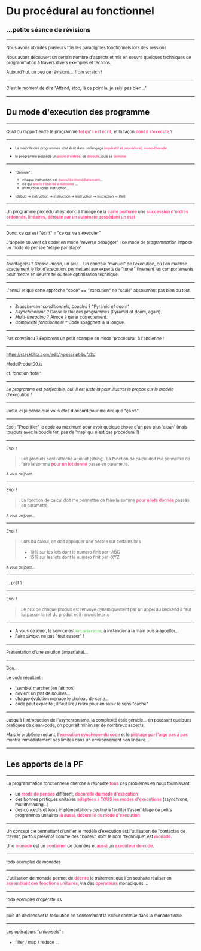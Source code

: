 <style>
    code { width : 110%; height : 110%; }
    p, li { font-size : .8em !important; }
    img { border : 0px !important; background : none !important;}
	strong { color : #F58 }
	p code { color : limegreen }
	ul li code { color : limegreen }
	em.strike { text-decoration: line-through }
</style>

# Du procédural au fonctionnel

### ...petite séance de révisions

----

Nous avons abordés plusieurs fois les paradigmes fonctionnels lors des sessions.

Nous avons découvert un certain nombre d'aspects et mis en oeuvre quelques techniques
de programmation à travers divers exemples et technos.

Aujourd'hui, un peu de révisions... from scratch !

----

C'est le moment de dire "Attend, stop, là ce point là, je saisi pas bien..."

---

## Du mode d'execution des programme

----

Quid du rapport entre le programme **tel qu'il est écrit**, et la façon **dont il s'execute** ?

----

- La majorité des programmes sont écrit dans un langage
 **impératif et procédural**, **mono-threadé**.
 
- le programme possède un **point d'entrée**, se **déroule**, puis se **termine**

----

- "déroule" : 
    - chaque instruction est **executée immédiatement**...
    - ce qui **altère l'état de a mémoire** ...
    - instruction après instruction...

- (debut) -> instruction -> instruction -> instruction -> instruction -> (fin)
----

Un programme procédural est donc à l'image de la **carte perforée** une 
**succession d'ordres ordonnés, linéaires, déroulé par un automate possédant un état**

----

Donc, ce qui est "écrit" = "ce qui va s'executer"

J'appelle souvent çà coder en mode "reverse debugger" : ce mode de programmation
    impose un mode de pensée "étape par étape"

----

Avantage(s) ? *Grosso-modo*, un seul... Un contrôle "manuel" de l'execution, où l'on maitrise
exactement le flot d'execution, permettant aux experts de "tuner" finement
les comportements pour mettre en oeuvre tel ou telle optimisation technique.

----

L'ennui et que cette approche "code" == "execution" ne "scale" absolument pas bien du tout.

----

- *Branchement conditionnels, boucles* ? "Pyramid of doom"
- *Asynchronisme* ? Casse le flot des programmes (Pyramid of doom, again).
- *Multi-threading* ? Atroce à gérer correctement.
- *Complexité fonctionnelle* ? Code spagghetti à la longue.

----

Pas convaincu ? Explorons un petit example en mode 'procédural' à l'ancienne !

----

https://stackblitz.com/edit/typescript-bufz3d

ModelProduit00.ts

cf. fonction 'total'

----

*Le programme est perfectible, oui. Il est juste là pour illustrer 
le propos sur le modèle d'execution !*

----

Juste ici je pense que vous êtes d'accord pour me dire que "ça va".

----

Exo : "Proprifier" le code au maximum pour avoir quelque chose d'un peu plus 'clean'
(mais toujours avec la boucle for, pas de 'map' qui n'est pas procédural !) 

----

Evol !

> Les produits sont rattaché à un lot (string).
> La fonction de calcul doit me permettre de faire la somme **pour un lot donné**
> passé en paramètre.

<small>A vous de jouer...</small>

----

Evol !

> La fonction de calcul doit me permettre de faire la somme **pour n lots donnés**
> passés en paramètre.

<small>A vous de jouer...</small>

----

Evol !

> Lors du calcul, on doit appliquer une décote sur certains lots
> - 10% sur les lots dont le numéro finit par -ABC
> - 15% sur les lots dont le numéro finit par -XYZ


<small>A vous de jouer...</small>

----

... prêt ?

----

Evol !

> Le prix de chaque produit est renvoyé dynamiquement par un appel au backend
> il faut lui passer la ref du produit et il renvoit le prix

----

- A vous de jouer, le service est `PriceService`, à instancier à la main puis à appeller...
- Faire *simple*, ne pas "tout casser" !

----

Présentation d'une solution (imparfaite)...

----

Bon...

Le code résultant :
- 'semble' marcher (en fait non)
- devient un plat de nouilles...
- chaque évolution menace le chateau de carte...
- code peut explicite ; il faut lire / relire pour en saisir le sens "caché"

----

Jusqu'à l'introduction de l'asynchronisme, la complexité était gérable... en poussant
quelques pratiques de clean-code, on pouvrait minimiser de nombreux aspects.

Mais le problème restant, l'**execution synchrone du code** et le **pilotage par l'algo pas à pas** montre immédiatement
ses limites dans un environnement non linéaire...

---

## Les apports de la PF

----

La programmation fonctionnelle cherche à résoudre **tous** ces problèmes en nous
fournissant :
- un **mode de pensée** différent, **décorellé du mode d'execution**
- des bonnes pratiques unitaires **adaptées à TOUS les modes d'executions** (asynchrone,
multithreading...)
- des concepts et leurs implémentations destiné à faciliter l'assemblage 
  de petits programmes unitaires **là aussi, décorellé du mode d'execution** 

----

Un concept clé permettant d'unifier le modèle d'execution est l'utilisation de "contextes de travail",
parfois présenté comme des "boites", dont le nom "technique" est **monade**.

Une **monade** est un **container** de données et **aussi** un **executeur de code**.

----

todo exemples de monades

----

L'utilisation de monade permet de **décrire** le traitement que l'on souhaite réaliser 
en **assemblant des fonctions unitaires**, via des **opérateurs** monadiques ...

----

todo exemples d'opérateurs

----

puis de déclencher la résolution en consommant la valeur contnue dans la monade finale.

----

Les opérateurs "universels" :
- filter / map / reduce ...
